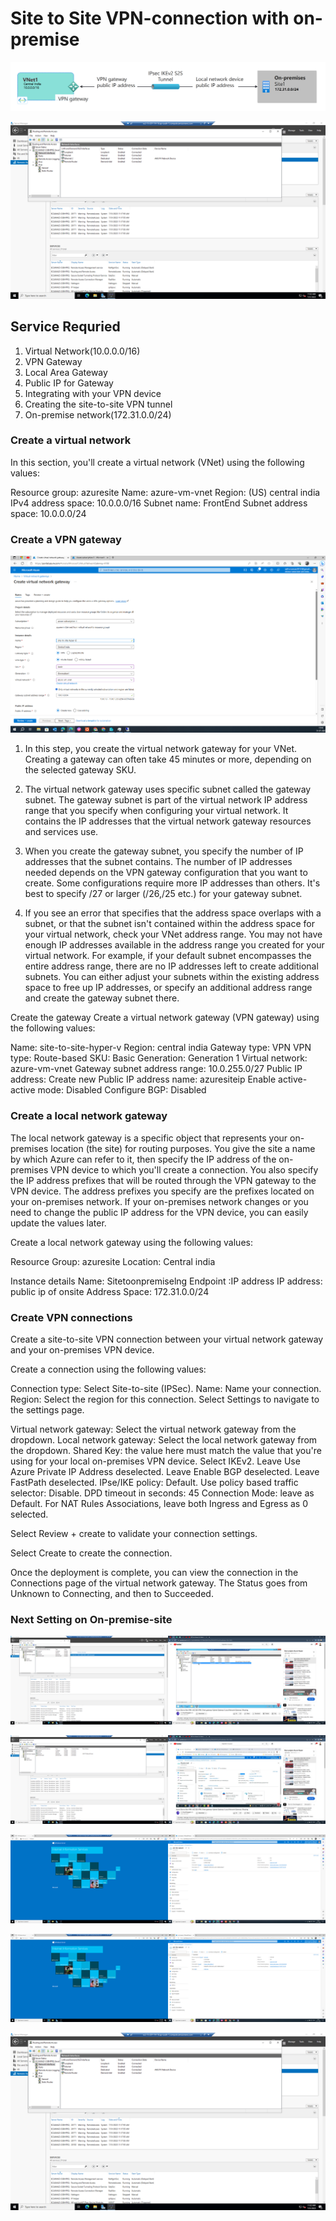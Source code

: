 # Site to Site VPN-connection with on-premise
![App Screenshot](https://github.com/satishvermacoen/Azure-Project-networking/blob/main/Azure-OnPremise-Site-to-Site-VPN-Gateway/img/diagram.png)

![App Screenshot](https://github.com/satishvermacoen/Azure-Project-networking/blob/main/Azure-OnPremise-Site-to-Site-VPN-Gateway/img/Screenshot%20(69).png)
## Service Requried 

1. Virtual Network(10.0.0.0/16)
2. VPN Gateway 
3. Local Area Gateway 
4. Public IP for Gateway
5. Integrating with your VPN device
6. Creating the site-to-site VPN tunnel
7. On-premise network(172.31.0.0/24)

### Create a virtual network
In this section, you'll create a virtual network (VNet) using the following values:

Resource group: azuresite
Name: azure-vm-vnet
Region: (US) central india
IPv4 address space: 10.0.0.0/16
Subnet name: FrontEnd
Subnet address space: 10.0.0.0/24

### Create a VPN gateway

![App Screenshot](https://github.com/satishvermacoen/Azure-Project-networking/blob/main/Azure-OnPremise-Site-to-Site-VPN-Gateway/img/Screenshot%20(64).png)

1. In this step, you create the virtual network gateway for your VNet. Creating a gateway can often take 45 minutes or more, depending on the selected gateway SKU.

2. The virtual network gateway uses specific subnet called the gateway subnet. The gateway subnet is part of the virtual network IP address range that you specify when configuring your virtual network. It contains the IP addresses that the virtual network gateway resources and services use.

3. When you create the gateway subnet, you specify the number of IP addresses that the subnet contains. The number of IP addresses needed depends on the VPN gateway configuration that you want to create. Some configurations require more IP addresses than others. It's best to specify /27 or larger (/26,/25 etc.) for your gateway subnet.

4. If you see an error that specifies that the address space overlaps with a subnet, or that the subnet isn't contained within the address space for your virtual network, check your VNet address range. You may not have enough IP addresses available in the address range you created for your virtual network. For example, if your default subnet encompasses the entire address range, there are no IP addresses left to create additional subnets. You can either adjust your subnets within the existing address space to free up IP addresses, or specify an additional address range and create the gateway subnet there.

Create the gateway
Create a virtual network gateway (VPN gateway) using the following values:

Name: site-to-site-hyper-v
Region: central india
Gateway type: VPN
VPN type: Route-based
SKU: Basic
Generation: Generation 1
Virtual network: azure-vm-vnet
Gateway subnet address range: 10.0.255.0/27
Public IP address: Create new
Public IP address name: azuresiteip
Enable active-active mode: Disabled
Configure BGP: Disabled

### Create a local network gateway
The local network gateway is a specific object that represents your on-premises location (the site) for routing purposes. You give the site a name by which Azure can refer to it, then specify the IP address of the on-premises VPN device to which you'll create a connection. You also specify the IP address prefixes that will be routed through the VPN gateway to the VPN device. The address prefixes you specify are the prefixes located on your on-premises network. If your on-premises network changes or you need to change the public IP address for the VPN device, you can easily update the values later.

Create a local network gateway using the following values:

Resource Group: azuresite
Location: Central india

Instance details
Name: Sitetoonpremiselng
Endpoint :IP address
IP address: public ip of onsite
Address Space: 172.31.0.0/24

### Create VPN connections
Create a site-to-site VPN connection between your virtual network gateway and your on-premises VPN device.

Create a connection using the following values:

Connection type: Select Site-to-site (IPSec).
Name: Name your connection.
Region: Select the region for this connection.
Select Settings to navigate to the settings page.

Virtual network gateway: Select the virtual network gateway from the dropdown.
Local network gateway: Select the local network gateway from the dropdown.
Shared Key: the value here must match the value that you're using for your local on-premises VPN device.
Select IKEv2.
Leave Use Azure Private IP Address deselected.
Leave Enable BGP deselected.
Leave FastPath deselected.
IPse/IKE policy: Default.
Use policy based traffic selector: Disable.
DPD timeout in seconds: 45
Connection Mode: leave as Default.
For NAT Rules Associations, leave both Ingress and Egress as 0 selected.

Select Review + create to validate your connection settings.

Select Create to create the connection.

Once the deployment is complete, you can view the connection in the Connections page of the virtual network gateway. The Status goes from Unknown to Connecting, and then to Succeeded.


### Next Setting on On-premise-site


![App Screenshot](https://github.com/satishvermacoen/Azure-Project-networking/blob/main/Azure-OnPremise-Site-to-Site-VPN-Gateway/img/Screenshot%20(65).png)

![App Screenshot](https://github.com/satishvermacoen/Azure-Project-networking/blob/main/Azure-OnPremise-Site-to-Site-VPN-Gateway/img/Screenshot%20(66).png)

![App Screenshot](https://github.com/satishvermacoen/Azure-Project-networking/blob/main/Azure-OnPremise-Site-to-Site-VPN-Gateway/img/Screenshot%20(67).png)

![App Screenshot](https://github.com/satishvermacoen/Azure-Project-networking/blob/main/Azure-OnPremise-Site-to-Site-VPN-Gateway/img/Screenshot%20(68).png)

![App Screenshot](https://github.com/satishvermacoen/Azure-Project-networking/blob/main/Azure-OnPremise-Site-to-Site-VPN-Gateway/img/Screenshot%20(69).png)
